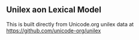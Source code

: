 Unilex aon Lexical Model
----------------------

This is built directly from Unicode.org unilex data at
https://github.com/unicode-org/unilex
